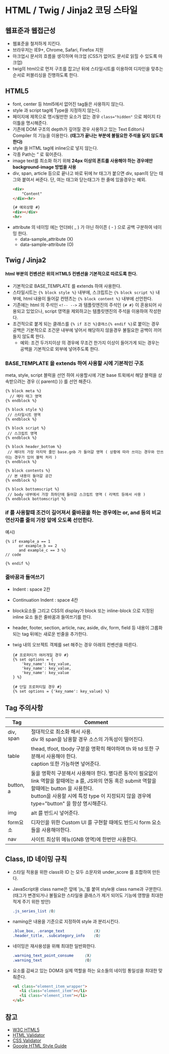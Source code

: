 # HTML / Twig / Jinja2 코딩 스타일

## 웹표준과 웹접근성

- 웹표준을 철저하게 지킨다.
- 브라우저는 IE9+, Chrome, Safari, Firefox 지원
- 마크업시 문서의 흐름을 생각하며 마크업 (CSS가 없어도 문서로 읽힐 수 있도록 마크업)
- twig의 html으로 먼저 구조를 잡고난 뒤에 스타일시트를 이용하여 디자인을 맞추는 순서로 퍼블리싱을 진행하도록 한다.


## HTML5

- font, center 등 html5에서 없어진 tag들은 사용하지 않는다.
- style 과 script tag에 Type을 지정하지 않는다.
- 페이지에 제목으로 명시될만한 요소가 없는 경우 `class="hidden"` 으로 페이지 타이틀을 명시해준다.
- 기존에 DOM 구조의 depth가 깊어질 경우 사용하고 있는 Text Editor나 Compiler 의 기능을 이용한다. **(태그가 끝나는 부분에 불필요한 주석을 달지 않도록 한다)** 
- style 을 HTML tag에 inline으로 넣지 않는다.
- 각종 Path는 ” 로 묶어준다.
- image text를 최소화 하기 위해 **24px 이상의 폰트를 사용해야 하는 경우에만 background-image 방법을 사용**
- div, span, article 등으로 끝나고 바로 뒤에 hr 태그가 붙으면 div, span의 닫는 태그와 붙여서 써준다. 단, 여는 태그와 닫는태그가 한 줄에 있을경우는 예외.
  ```html
  <div>
      "Content"
  </div><hr>
  
  {# 예외상황 #}
  <div></div>
  <hr>
  ```
- attribute 의 네이밍 에는 언더바( _ ) 가 아닌 하이픈 ( - ) 으로 공백 구분하여 네이밍 한다.
  -  data-sample_attribute (X)
  -  data-sample-attribute (O)


## Twig / Jinja2

#### html 부분의 컨벤션은 위의 HTML5  컨벤션을 기본적으로 따르도록 한다.

- 기본적으로 BASE_TEMPLATE 를 extends 하여 사용한다.
- 스타일시트는 `{% block style %}` 내부에, 스크립트는 `{% block script %}` 내부에, html 내용이 들어갈 컨텐츠는 `{% block content %}` 내부에 선언한다.
- 기존에는 html 의 주석인 `<!-- -->` 과 템플릿엔진의 주석인 `{# #}` 이 혼용되어 사용되고 있었으나, script 영역을 제외하고는 템플릿엔진의 주석을 이용하여 작성한다.
- 조건적으로 붙게 되는 클래스를 `{% if 조건 %}클래스{% endif %}`로 붙이는 경우 공백은 기본적으로 조건문 내부에 넣어서 해당하지 않을경우 불필요한 공백이 끼어들지 않도록 한다.
  - 예외: 조건 두가지이상 의 경우에 무조건 한가지 이상이 들어가게 되는 경우는 공백을 기본적으로 외부에 넣어주도록 한다.

### BASE_TEMPLATE 을 extends 하여 사용할 시에 기본적인 구조

meta, style, script 블럭을 선언 하여 사용할시에 기본 base 트윅에서 해당 블럭을 상속받으려는 경우
{{ parent() }} 를 선언 해준다.

```twig
{% block meta %}
  // 메타 태그 영역
{% endblock %}
 
{% block style %} 
 // 스타일시트 영역
{% endblock %}
  
{% block script %}
 // 스크립트 영역
{% endblock %}
  
{% block header_bottom %}
 // 헤더의 가장 마지막 줄인 base.gnb 가 들어갈 영역 ( 상황에 따라 쓰이는 경우와 안쓰이는 경우가 있어 블럭 처리 )
{% endblock %}
  
{% block contents %}
 // 본 내용이 들어갈 공간
{% endblock %}

{% block bottomscript %}
 // body 내부에서 가장 최하단에 들어갈 스크립트 영역 ( 리액트 등에서 사용 )
{% endblock bottomscript %}
```

### if 를 사용할때 조건이 길어져서 줄바꿈을 하는 경우에는 or, and 등의 비교 연산자를 줄의 가장 앞에 오도록 선언한다.

예시) 
```twig
{% if example_a == 1
      or example_b == 2
      and example_c == 3 %}
// code

{% endif %}
```


### 줄바꿈과 들여쓰기

- Indent : space 2칸
- Continuation Indent : space 4칸
- block요소들 그리고 CSS의 display가 block 또는 inline-block 으로 지정된 inline 요소 들은 줄바꿈과 들여쓰기를 한다.
- header, footer, section, article, nav, aside, div, form, field 등 내용이 그룹화 되는 tag 뒤에는 새로운 빈줄을 추가한다.
- twig 내의 오브젝트 객체를 set 해주는 경우 아래의 컨벤션을 따른다.

  ```twig
  {# 프로퍼티가 여러개일 경우 #}
  {% set options = {
      'key_name': key_value,
      'key_name': key_value,
      'key_name': key_value
  } %} 
  
  {# 단일 프로퍼티일 경우 #}
  {% set options = {'key_name': key_value} %}
  ```


## Tag 주의사항

| Tag | Comment |
| --- | --- |
| div, span | 절대적으로 최소화 해서 사용.<br>div 와 span을 남용할 경우 소스의 가독성이 떨어진다. |
| table     | thead, tfoot, tbody 구분을 명확히 해야하며 th 와 td 또한 구분해서 사용해야 한다.<br>caption 또한 가능하면 넣어준다. |
| button, a | 둘을 명확히 구분해서 사용해야 한다. 별다른 동작이 필요없이 link 역할을 할때에는 a 를, JS와의 연동 혹은 submit 역할을 할때에는 button 을 사용한다.<br>button을 사용할 시에 특정 type 이 지정되지 않을 경우에 type="button" 을 항상 명시해준다. |
| img       | alt 를 반드시 넣어준다. |
| form요소   | 디자인을 위한 Custom UI 를 구현할 때에도 반드시 form 요소들을 사용해야한다. |
| nav       | 사이트 최상위 메뉴(GNB 영역)에 한번만 사용한다. |


## Class, ID 네이밍 규칙

- 스타일 적용을 위한 class와 ID 는 모두 소문자와 under_score 를 조합하여 만든다.

- JavaScript용 class name은 앞에 'js_'를 붙여 style용 class name과 구분한다.
   (태그가 변경되거나 불필요한 스타일용 클래스가 제거 되어도 기능에 영향을 최대한 적게 주기 위한 방안)
  ```css
  .js_series_list (O)
  ```
    
- naming은 내용을 기준으로 지정하여 style 과 분리시킨다.
  ```css
  .blue_box, .orange_text             (X)
  .header_title, .subcategory_info    (O)
  ```

- 네이밍은 재사용성을 위해 최대한 일반화한다.
  ```css
  .warning_text_point_consume     (X)
  .warning_text                   (O)
  ```

- 요소를 감싸고 있는 DOM과 실제 역할을 하는 요소들의 네이밍 통일성을 최대한 맞춰준다.
  ```html
  <ul class="element_item_wrapper">
     <li class="element_item"></li>
     <li class="element_item"></li>
  </ul>
  ```


## 참고

- [W3C HTML5](https://www.w3.org/TR/html5/)
- [HTML Validator](http://validator.kldp.org/)
- [CSS Validator](http://www.css-validator.org/)
- [Google HTML Style Guide](https://google.github.io/styleguide/htmlcssguide.xml)
